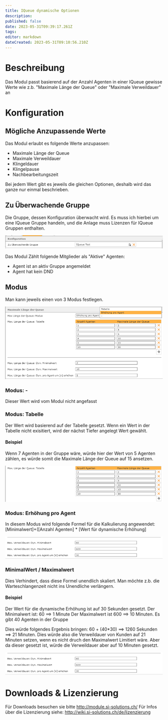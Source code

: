 ```yaml
---
title: IQueue dynamische Optionen
description: 
published: false
date: 2023-05-31T09:39:17.261Z
tags: 
editor: markdown
dateCreated: 2023-05-31T09:10:56.210Z
---
```


# Beschreibung
Das Modul passt basierend auf der Anzahl Agenten in einer IQueue gewisse Werte wie z.b. "Maximale Länge der Queue" oder "Maximale Verweildauer" an

# Konfiguration

## Mögliche Anzupassende Werte
Das Modul erlaubt es folgende Werte anzupassen:

- Maximale Länge der Queue
- Maximale Verweildauer
- Klingeldauer
- Klingelpause
- Nachbearbeitungszeit

Bei jedem Wert gibt es jeweils die gleichen Optionen, deshalb wird das ganze nur einmal beschrieben.

## Zu Überwachende Gruppe

Die Gruppe, dessen Konfiguration überwacht wird. Es muss ich hierbei um eine IQueue Gruppe handeln, und die Anlage muss Lizenzen für IQueue Gruppen enthalten.

![1.PNG](/uploads/dynamic-iqueue-config/1.PNG)


Das Modul Zählt folgende Mitglieder als "Aktive" Agenten:

- Agent ist an aktiv Gruppe angemeldet
- Agent hat kein DND

## Modus

Man kann jeweils einen von 3 Modus festlegen.

![2.PNG](/uploads/dynamic-iqueue-config/2.PNG)

### Modus: -
Dieser Wert wird vom Modul nicht angefasst

### Modus: Tabelle
Der Wert wird basierend auf der Tabelle gesetzt.
Wenn ein Wert in der Tabelle nicht exisitiert, wird der nächst Tiefer angelegt Wert gewählt.

#### Beispiel

Wenn 7 Agenten in der Gruppe wäre, würde hier der Wert von 5 Agenten zählen, es würde somit die Maximale Länge der Queue auf 15 ansetzen.

![3.PNG](/uploads/dynamic-iqueue-config/3.PNG)

### Modus: Erhöhung pro Agent

In diesem Modus wird folgende Formel für die Kalkulierung angewendet:
\[Minimalwert\]+(\[Anzahl Agenten\] \* \[Wert für dynamische Erhöhung\]

![4.PNG](/uploads/dynamic-iqueue-config/4.PNG)

### MinimalWert / Maximalwert
Dies Verhindert, dass diese Formel unendlich skaliert.
Man möchte z.b. die Warteschlangenzeit nicht ins Unendliche verlängern.

#### Beispiel
Der Wert für die dynamische Erhöhung ist auf 30 Sekunden gesetzt. 
Der Minimalwert ist: 60 ==> 1 Minute
Der Maximalwert ist 600 ==> 10 Minuten.
Es gibt 40 Agenten in der Gruppe

Dies würde folgendes Ergebnis bringen: 60 + (40\*30) ==> 1260 Sekunden ==> 21 Minuten.
Dies würde also die Verweildauer von Kunden auf 21 Minuten setzen, wenn es nicht druch den Maximalwert Limitiert wäre. Aber da dieser gesetzt ist, würde die Verweildauer aber auf 10 Minuten gesetzt.

![4.PNG](/uploads/dynamic-iqueue-config/4.PNG)





# Downloads & Lizenzierung
Für Downloads besuchen sie bitte http://module.si-solutions.ch/
Für Infos über die Lizenzierung siehe: http://wiki.si-solutions.ch/de/lizenzierung